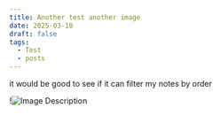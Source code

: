 ```yaml
---
title: Another test another image
date: 2025-03-10
draft: false
tags:
  - Test
  - posts
---
```


it would be good to see if it can filter my notes by order

!![Image Description](LachiesLibrary/images/Another%20test%20another%20image-20250310175635604.png)